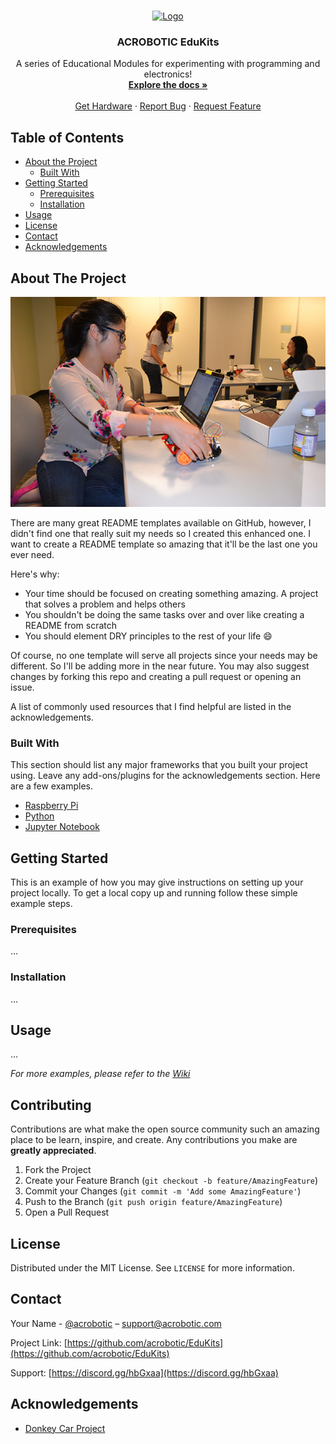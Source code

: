 <!--
*** The goal of these EduKits is to serve as a platform for student engagement.
*** Based on the Raspberry Pi single-board computer, these kits aim to intrigue
*** potential learners and spark a curiosity for innovation!
*** When students are free to invent and create, they begin to see technology as a
*** set of tools for solving real-world problems, and in the process, they take
*** their learning to the next level.
*** The use of programmable electronics as a hands-on learning tool makes for an
*** excellen creative medium for advancing teaching and learning. The curricula and
*** resources are designed specifically to help today’s students build skills for
*** the creative and digital economy — critical thinking, collaboration,
*** communication, curiosity, problem solving and invention.
*** Resources
*** =========
*** In here, you'll find demo code and resources for making sample projects with the Raspberry Pi. For getting started help and tutorials see the [Wiki](https://github.com/acrobotic/EduKits/wiki/).
-->

<!-- PROJECT LOGO -->
<br />
<p align="center">
  <a href="https://github.com/acrobotic/EduKits">
    <img src="images/logo.png" alt="Logo" width="80" height="80">
  </a>

  <h3 align="center">ACROBOTIC EduKits</h3>

  <p align="center">
    A series of Educational Modules for experimenting with programming and electronics!
    <br />
    <a href="https://github.com/acrobotic/EduKits/wiki"><strong>Explore the docs »</strong></a>
    <br />
    <br />
    <a href="https://acrobotic.com/EduKits">Get Hardware</a>
    ·  
    <a href="https://github.com/acrobotic/EduKits/issues">Report Bug</a>
    ·
    <a href="https://github.com/acrobotic/EduKits/issues">Request Feature</a>
  </p>
</p>



<!-- TABLE OF CONTENTS -->
## Table of Contents

* [About the Project](#about-the-project)
  * [Built With](#built-with)
* [Getting Started](#getting-started)
  * [Prerequisites](#prerequisites)
  * [Installation](#installation)
* [Usage](#usage)
* [License](#license)
* [Contact](#contact)
* [Acknowledgements](#acknowledgements)



<!-- ABOUT THE PROJECT -->
## About The Project

[![Product Name Screen Shot][product-screenshot]](https://example.com)

There are many great README templates available on GitHub, however, I didn't find one that really suit my needs so I created this enhanced one. I want to create a README template so amazing that it'll be the last one you ever need.

Here's why:
* Your time should be focused on creating something amazing. A project that solves a problem and helps others
* You shouldn't be doing the same tasks over and over like creating a README from scratch
* You should element DRY principles to the rest of your life :smile:

Of course, no one template will serve all projects since your needs may be different. So I'll be adding more in the near future. You may also suggest changes by forking this repo and creating a pull request or opening an issue.

A list of commonly used resources that I find helpful are listed in the acknowledgements.

### Built With
This section should list any major frameworks that you built your project using. Leave any add-ons/plugins for the acknowledgements section. Here are a few examples.
* [Raspberry Pi](https://getbootstrap.com)
* [Python](https://jquery.com)
* [Jupyter Notebook](https://laravel.com)

<!-- GETTING STARTED -->
## Getting Started

This is an example of how you may give instructions on setting up your project locally.
To get a local copy up and running follow these simple example steps.

### Prerequisites

...

### Installation

...

<!-- USAGE EXAMPLES -->
## Usage

...

_For more examples, please refer to the [Wiki](https://github.com/acrobotic/EduKits/wiki)_

<!-- CONTRIBUTING -->
## Contributing

Contributions are what make the open source community such an amazing place to be learn, inspire, and create. Any contributions you make are **greatly appreciated**.

1. Fork the Project
2. Create your Feature Branch (`git checkout -b feature/AmazingFeature`)
3. Commit your Changes (`git commit -m 'Add some AmazingFeature'`)
4. Push to the Branch (`git push origin feature/AmazingFeature`)
5. Open a Pull Request

<!-- LICENSE -->
## License

Distributed under the MIT License. See `LICENSE` for more information.

<!-- CONTACT -->
## Contact

Your Name - [@acrobotic](https://twitter.com/acrobotic) – support@acrobotic.com

Project Link: [https://github.com/acrobotic/EduKits](https://github.com/acrobotic/EduKits)

Support: [https://discord.gg/hbGxaa](https://discord.gg/hbGxaa)

<!-- ACKNOWLEDGEMENTS -->
## Acknowledgements
* [Donkey Car Project](https://www.webpagefx.com/tools/emoji-cheat-sheet)


<!-- MARKDOWN LINKS & IMAGES -->
<!-- https://www.markdownguide.org/basic-syntax/#reference-style-links -->
[license-shield]: https://img.shields.io/github/license/othneildrew/Best-README-Template.svg?style=flat-square
[license-url]: https://github.com/othneildrew/Best-README-Template/blob/master/LICENSE.txt
[linkedin-shield]: https://img.shields.io/badge/-LinkedIn-black.svg?style=flat-square&logo=linkedin&colorB=555
[linkedin-url]: https://linkedin.com/in/othneildrew
[product-screenshot]: images/DSC_0119.JPG
